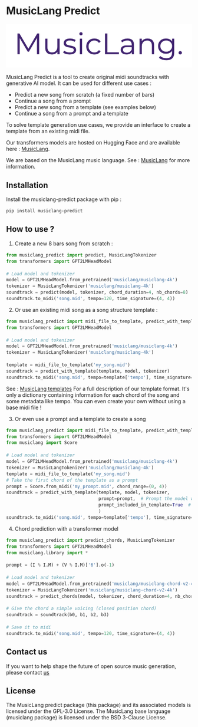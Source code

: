 MusicLang Predict
=================

![MusicLang logo](https://github.com/MusicLang/musiclang/blob/main/documentation/images/MusicLang.png?raw=true "MusicLang")


MusicLang Predict is a tool to create original midi soundtracks with generative AI model.
It can be used for different use cases :
- Predict a new song from scratch (a fixed number of bars)
- Continue a song from a prompt
- Predict a new song from a template (see examples below)
- Continue a song from a prompt and a template

To solve template generation use cases,
we provide an interface to create a template from an existing midi file.

Our transformers models are hosted on Hugging Face and are available here : [MusicLang](https://huggingface.co/MusicLang).

We are based on the MusicLang music language. See : [MusicLang](https://github.com/MusicLang/musiclang) for more information.

Installation
------------

Install the musiclang-predict package with pip :

```bash
pip install musiclang-predict
```


How to use ? 
------------

1. Create a new 8 bars song from scratch :

```python
from musiclang_predict import predict, MusicLangTokenizer
from transformers import GPT2LMHeadModel

# Load model and tokenizer
model = GPT2LMHeadModel.from_pretrained('musiclang/musiclang-4k')
tokenizer = MusicLangTokenizer('musiclang/musiclang-4k')
soundtrack = predict(model, tokenizer, chord_duration=4, nb_chords=8)
soundtrack.to_midi('song.mid', tempo=120, time_signature=(4, 4))
```

2. Or use an existing midi song as a song structure template :
```python
from musiclang_predict import midi_file_to_template, predict_with_template, MusicLangTokenizer
from transformers import GPT2LMHeadModel

# Load model and tokenizer
model = GPT2LMHeadModel.from_pretrained('musiclang/musiclang-4k')
tokenizer = MusicLangTokenizer('musiclang/musiclang-4k')

template = midi_file_to_template('my_song.mid')
soundtrack = predict_with_template(template, model, tokenizer)
soundtrack.to_midi('song.mid', tempo=template['tempo'], time_signature=template['time_signature'])
```

See : [MusicLang templates](https://discovered-scabiosa-ea3.notion.site/Create-a-song-template-with-MusicLang-dfd8cad0a14b464fb3475c7fa19c1a82)
For a full description of our template format.
It's only a dictionary containing information for each chord of the song and some metadata like tempo.
You can even create your own without using a base midi file !

3. Or even use a prompt and a template to create a song

```python
from musiclang_predict import midi_file_to_template, predict_with_template, MusicLangTokenizer
from transformers import GPT2LMHeadModel
from musiclang import Score

# Load model and tokenizer
model = GPT2LMHeadModel.from_pretrained('musiclang/musiclang-4k')
tokenizer = MusicLangTokenizer('musiclang/musiclang-4k')
template = midi_file_to_template('my_song.mid')
# Take the first chord of the template as a prompt
prompt = Score.from_midi('my_prompt.mid', chord_range=(0, 4))
soundtrack = predict_with_template(template, model, tokenizer, 
                                   prompt=prompt,  # Prompt the model with a musiclang score
                                   prompt_included_in_template=True  # To say the prompt score is included in the template
                                   )
soundtrack.to_midi('song.mid', tempo=template['tempo'], time_signature=template['time_signature'])
```

4. Chord prediction with a transformer model

```python
from musiclang_predict import predict_chords, MusicLangTokenizer
from transformers import GPT2LMHeadModel
from musiclang.library import *

prompt = (I % I.M) + (V % I.M)['6'].o(-1)

# Load model and tokenizer
model = GPT2LMHeadModel.from_pretrained('musiclang/musiclang-chord-v2-4k')
tokenizer = MusicLangTokenizer('musiclang/musiclang-chord-v2-4k')
soundtrack = predict_chords(model, tokenizer, chord_duration=4, nb_chords=2, prompt=prompt)

# Give the chord a simple voicing (closed position chord)
soundtrack = soundtrack(b0, b1, b2, b3)

# Save it to midi
soundtrack.to_midi('song.mid', tempo=120, time_signature=(4, 4))

```

Contact us
----------

If you want to help shape the future of open source music generation,
please contact [us](mailto:fgardin.pro@gmail.com)

License
-------

The MusicLang predict package (this package) and its associated models is licensed under the GPL-3.0 License.
The MusicLang base language (musiclang package) is licensed under the BSD 3-Clause License.
